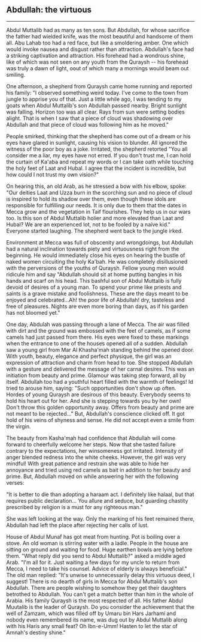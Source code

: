 ## Abdullah: the virtuous
---
Abdul Muttalib had as many as ten sons. But Abdullah, for whose sacrifice the father had wielded knife, was the most beautiful and handsome of them all. Abu Lahab too had a red face, but like a smoldering amber. One which would invoke nausea and disgust rather than attraction. Abdullah's face had a striking captivation and attraction. His forehead had a wondrous shine, like of which was not seen on any youth from the Quraysh -- his forehead was truly a dawn of light, oout of which many a mornings would beam out smiling.

One afternoon, a shepherd from Quraysh came home running and reported his family: "I observed something weird today. I've come to the town from jungle to apprise you of that. Just a little while ago, I was tending to my goats when Abdul Muttalib's son Abdullah passed nearby. Bright sunlight was falling. Horizon too was all clear. Rays from sun were setting bodies alight. That is when I saw that a piece of cloud was shadowing over Abdullah and that piece of cloud was following him as he moved."

People smirked, thinking that the shepherd has come out of a dream or his eyes have glared in sunlight, causing his vision to blunder.
All ignored the witness of the poor boy as a joke. Irritated, the shepherd retorted "You all consider me a liar, my eyes have not erred. If you don't trust me, I can hold the curtain of Ka'aba and repeat my words or I can take oath while touching the holy feet of Laat and Hubal. I agree that the incident is incredible, but how could I not trust my own vision?"

On hearing this, an old Arab, as he stressed a bow with his elbow, spoke: "Our deities Laat and Uzza burn in the scorching sun and no piece of cloud is inspired to hold its shadow over them, even though these idols are responsible for fulfilling our needs. It is only due to them that the dates in Mecca grow and the vegetation in Taif flourishes. They help us in our wars too. Is this son of Abdul Muttalib holier and more elevated than Laat and Hubal? We are an experienced lot, not to be fooled by a naive kid." Everyone started laughing. The shepherd went back to the jungle irked.

Environment at Mecca was full of obscenity and wrongdoings, but Abdullah had a natural inclination towards piety and virtuousness right from the beginning. He would immediately close his eyes on hearing the bustle of naked women circuiting the holy Ka'bah. He was completely disillusioned with the perversions of the youths of Quraysh. Fellow young men would ridicule him and say "Abdullah should sit at home putting bangles in his hands and scarf on his head. This bashful son of Abdul Muttalib is fully devoid of desires of a young man. To spend your prime like priests and saints is a grave mistake and foolishness. These are the days meant to be enjoyed and celebrated...Ah! the poor life of Abdullah! dry, tasteless and free of pleasures. Nights are even more boring than days, as if his garden has not bloomed yet."

One day, Abdulah was passing through a lane of Mecca. The air was filled with dirt and the ground was embossed with the feet of camels, as if some camels had just passed from there. His eyes were fixed to these markings when the entrance to one of the houses opened all of a sudden. Abdullah saw a young girl from Mar Al Khasha'mah standing behind the opened door. With youth, beauty, elegance and perfect physique, the girl was an expression of attraction and charm from head to toe. She stopped Abdullah with a gesture and delivered the message of her carnal desires. This was an initiation from beauty and prime. Glamour was taking step forward, all by itself. Abdullah too had a youthful heart filled with the warmth of feelings! Id tried to arouse him, saying: "Such opportunities don't show up often. Hordes of young Quraysh are desirous of this beauty. Everybody seems to hold his heart out for her. And she is stepping towards you by her own! Don't throw this golden opportunity away. Offers from beauty and prime are not meant to be rejected..." But, Abdullah's conscience clicked off. It got hold of his veins of shyness and sense. He did not accept even a smile from the virgin.

The beauty from Kasha'mah had confidence that Abdullah will come forward to cheerfully welcome her steps. Now that she tasted failure contrary to the expectations, her winsomeness got irritated. Intensity of anger blended redness into the white cheeks. However, the girl was very mindful! With great patience and restrain she was able to hide her annoyance and tried using red camels as bait in addition to her beauty and prime. But, Abdullah moved on while answering her with the following verses:

"It is better to die than adopting a haraam act. I definitely like halaal, but that requires public declaration... You allure and seduce, but guarding chastity prescribed by religion is a must for any righteous man."

She was left looking at the way. Only the marking of his feet remained there, Abdullah had left the place after rejecting her calls of lust.

House of Abdul Munaf has got meat from hunting. Pot is boiling over a stove. An old woman is stirring water with a ladle. People in the house are sitting on ground and waiting for food. Huge earthen bowls are lying before them. "What reply did you send to Abdul Muttalib?" asked a middle aged Arab. "I'm all for it. Just waiting a few days for my uncle to return from Mecca, I need to take his counsel. Advice of elderly is always beneficial." The old man replied: "It's unwise to unnecessarily delay this virtuous deed, I suggest! There is no dearth of girls in Mecca for Abdul Muttalib's son Abdullah. There are people wishing to somehow they get their daughters betrothed to Abdullah. You can't get a match better than him in the whole of Arabia. His family Quraysh is the most respected of all. His father Abdul Muutalib is the leader of Quraysh. Do you consider the achievement that the well of Zamzam, which was filled off by Umaru bin Hars Jarhami and nobody even remembered its name, was dug out by Abdul Muttalib along with his Haris any small feat? Oh Ibn-e-Umm! Hasten to let the star of Amnah's destiny shine."
